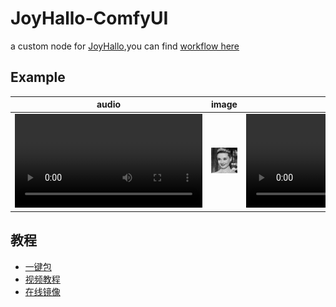 # JoyHallo-ComfyUI
a custom node for [JoyHallo](https://github.com/jdh-algo/JoyHallo),you can find [workflow here](./doc/base_workflow.json)

## Example
|audio|image|video|
|--|--|--|
|<video src="https://github.com/user-attachments/assets/a237ab33-f51a-4ce0-9036-f8b29161c40d"/>|![](./doc/3.jpg)|<video src="https://github.com/user-attachments/assets/44eb6fff-66cf-4859-a1cf-12efa4a4b5c0"/>|

## 教程
- [一键包](https://b23.tv/nCzSoCe)
- [视频教程](https://www.bilibili.com/video/BV1R22gY5EH2/)
- [在线镜像](https://www.xiangongyun.com/image/detail/f19243de-f62b-435e-96fc-ce29acbedd85)
